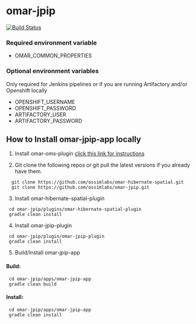 # omar-jpip

[![Build Status](https://jenkins.radiantbluecloud.com/buildStatus/icon?job=omar-jpip-dev)]()

### Required environment variable
- OMAR_COMMON_PROPERTIES

### Optional environment variables
Only required for Jenkins pipelines or if you are running Artifactory and/or Openshift locally

- OPENSHIFT_USERNAME
- OPENSHIFT_PASSWORD
- ARTIFACTORY_USER
- ARTIFACTORY_PASSWORD

## How to Install omar-jpip-app locally

1. Install omar-oms-plugin [click this link for instructions](https://github.com/ossimlabs/omar-oms)

2. Git clone the following repos or git pull the latest versions if you already have them.
```
  git clone https://github.com/ossimlabs/omar-hibernate-spatial.git
  git clone https://github.com/ossimlabs/omar-jpip.git
```

3. Install omar-hibernate-spatial-plugin
```
 cd omar-jpip/plugins/omar-hibernate-spatial-plugin
 gradle clean install
```

4. Install omar-jpip-plugin
```
 cd omar-jpip/plugin/omar-jpip-plugin
 gradle clean install
```

5. Build/Install omar-jpip-app
#### Build:
```
 cd omar-jpip/apps/omar-jpip-app
 gradle clean build
 ```
#### Install:
```
 cd omar-jpip/apps/omar-jpip-app
 gradle clean install
```
